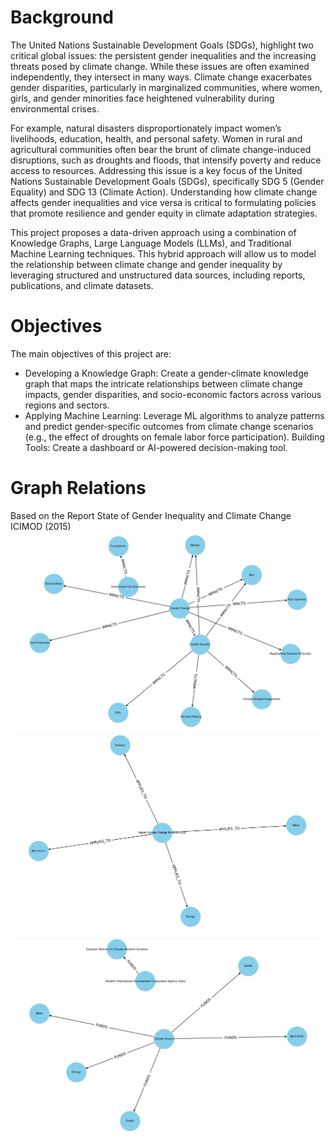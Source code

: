 # Background
The United Nations Sustainable Development Goals (SDGs), highlight two critical global issues: the persistent gender inequalities and the increasing threats posed by climate change. While these issues are often examined independently, they intersect in many ways. Climate change exacerbates gender disparities, particularly in marginalized communities, where women, girls, and gender minorities face heightened vulnerability during environmental crises.

For example, natural disasters disproportionately impact women’s livelihoods, education, health, and personal safety. Women in rural and agricultural communities often bear the brunt of climate change-induced disruptions, such as droughts and floods, that intensify poverty and reduce access to resources.
Addressing this issue is a key focus of the United Nations Sustainable Development Goals (SDGs), specifically SDG 5 (Gender Equality) and SDG 13 (Climate Action). Understanding how climate change affects gender inequalities and vice versa is critical to formulating policies that promote resilience and gender equity in climate adaptation strategies.

This project proposes a data-driven approach using a combination of Knowledge Graphs, Large Language Models (LLMs), and Traditional Machine Learning techniques. This hybrid approach will allow us to model the relationship between climate change and gender inequality by leveraging structured and unstructured data sources, including reports, publications, and climate datasets.

# Objectives
The main objectives of this project are:
- Developing a Knowledge Graph: Create a gender-climate knowledge graph that maps the intricate relationships between climate change impacts, gender disparities, and socio-economic factors across various regions and sectors.
- Applying Machine Learning: Leverage ML algorithms to analyze patterns and predict gender-specific outcomes from climate change scenarios (e.g., the effect of droughts on female labor force participation).
Building Tools: Create a dashboard or AI-powered decision-making tool.

# Graph Relations
Based on the Report State of Gender Inequality and Climate Change ICIMOD (2015)
![climate change](image.png)
![policy](image-1.png)
![funds](image-2.png)
